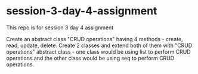 # session-3-day-4-assignment
This repo is for session 3 day 4 assignment

Create an abstract class "CRUD operations" having 4 methods - create, read, update, delete. Create 2 classes and extend both of them with "CRUD operations" abstract class - one class would be using list to perform CRUD operations and the other class would be using seq to perform CRUD operations.
